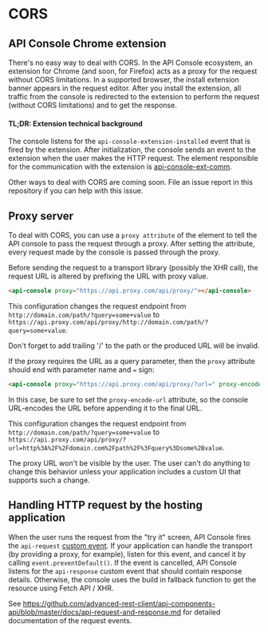 # CORS

## API Console Chrome extension

There's no easy way to deal with CORS. In the API Console ecosystem, an extension for Chrome (and soon, for Firefox) acts as a proxy for the request without CORS limitations. In a supported browser, the install extension banner appears in the request editor. After you install the
extension, all traffic from the console is redirected to the extension to perform the request (without CORS limitations) and to get the response.

#### TL;DR: Extension technical background

The console listens for the `api-console-extension-installed` event that is fired by the extension. After initialization, the console sends an event to the extension when the user makes the HTTP request. The element responsible for the communication with the extension is [api-console-ext-comm](https://elements.advancedrestclient.com/elements/api-console-ext-comm).

Other ways to deal with CORS are coming soon. File an issue report in this repository if you can help with this issue.

## Proxy server

To deal with CORS, you can use a `proxy attribute` of the element to tell the API console to pass the request through a proxy. After setting the attribute, every request made by the console is passed through the proxy.

Before sending the request to a transport library (possibly the XHR call), the request URL is altered by prefixing the URL with proxy value.

```html
<api-console proxy="https://api.proxy.com/api/proxy/"></api-console>
```

This configuration changes the request endpoint from `http://domain.com/path/?query=some+value` to `https://api.proxy.com/api/proxy/http://domain.com/path/?query=some+value`.

Don't forget to add trailing '/' to the path or the produced URL will be invalid.

If the proxy requires the URL as a query parameter, then the `proxy` attribute should end with
parameter name and `=` sign:

```html
<api-console proxy="https://api.proxy.com/api/proxy/?url=" proxy-encode-url></api-console>
```

In this case, be sure to set the `proxy-encode-url` attribute, so the console URL-encodes the URL before appending it to the final URL.

This configuration changes the request endpoint from `http://domain.com/path/?query=some+value` to `https://api.proxy.com/api/proxy/?url=http%3A%2F%2Fdomain.com%2Fpath%2F%3Fquery%3Dsome%2Bvalue`.

The proxy URL won't be visible by the user. The user can't do anything to change this behavior unless your application includes a custom UI that supports such a change.

## Handling HTTP request by the hosting application

When the user runs the request from the "try it" screen, API Console fires the `api-request` [custom event](https://developer.mozilla.org/en/docs/Web/API/CustomEvent). If your application can handle the transport (by providing a proxy, for example), listen for this event, and cancel it by calling `event.preventDefault()`. If the event is cancelled, API Console listens for the `api-response` custom
event that should contain response details. Otherwise, the console uses the build in fallback function to get the resource using Fetch API / XHR.

See https://github.com/advanced-rest-client/api-components-api/blob/master/docs/api-request-and-response.md for detailed documentation of the request events.

